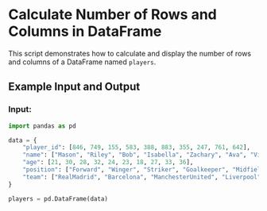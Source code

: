 # Calculate Number of Rows and Columns in DataFrame

This script demonstrates how to calculate and display the number of rows and columns of a DataFrame named `players`.

## Example Input and Output

### Input:
```python
import pandas as pd

data = {
    "player_id": [846, 749, 155, 583, 388, 883, 355, 247, 761, 642],
    "name": ["Mason", "Riley", "Bob", "Isabella", "Zachary", "Ava", "Violet", "Thomas", "Jack", "Charlie"],
    "age": [21, 30, 28, 32, 24, 23, 18, 27, 33, 36],
    "position": ["Forward", "Winger", "Striker", "Goalkeeper", "Midfielder", "Defender", "Striker", "Striker", "Midfielder", "Center-back"],
    "team": ["RealMadrid", "Barcelona", "ManchesterUnited", "Liverpool", "BayernMunich", "Chelsea", "Juventus", "ParisSaint-Germain", "ManchesterCity", "Arsenal"]
}

players = pd.DataFrame(data)
